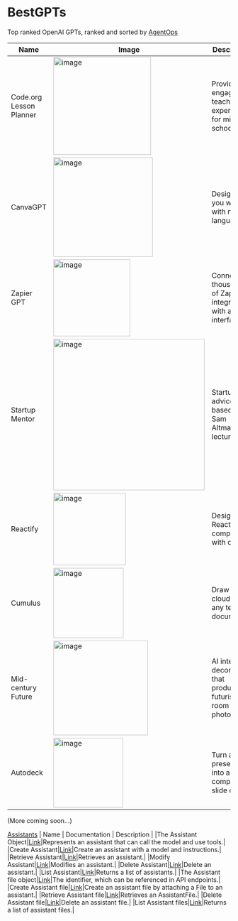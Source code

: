 # BestGPTs
Top ranked OpenAI GPTs, ranked and sorted by [AgentOps](https://agentops.ai)

| Name  | Image  | Description  |
|---|---|---|
| Code.org Lesson Planner  | <img width="220" alt="image" src="https://github.com/AgentOps-AI/BestGPTs/assets/14807319/dcbd56ed-7992-4a8e-833c-584e1e8835cd"> | Providing engaging teaching experiences for middles schoolers |
| CanvaGPT  | <img width="224" alt="image" src="https://github.com/AgentOps-AI/BestGPTs/assets/14807319/6b03c396-9595-4aa6-84c8-6ec576036a4e"> | Design what you want with natural language |
| Zapier GPT  |  <img width="173" alt="image" src="https://github.com/AgentOps-AI/BestGPTs/assets/14807319/357d3758-74fc-491c-a802-468588bb7437"> | Connection thousands of Zapier integrations with a chat interface |
| Startup Mentor  | <img width="341" alt="image" src="https://github.com/AgentOps-AI/BestGPTs/assets/14807319/b5a5aa69-afb7-4014-82c9-5bdc63a3e4ec"> | Startup advice based on Sam Altman's lectures |
| Reactify | <img width="163" alt="image" src="https://github.com/AgentOps-AI/BestGPTs/assets/14807319/038df89a-d079-4f71-8844-c8b4262d7f22"> | Design React components with chat |
|  Cumulus | <img width="158" alt="image" src="https://github.com/AgentOps-AI/BestGPTs/assets/14807319/a94b7a55-2692-4ab8-ac27-5d9430d6368a"> | Draw word clouds from any text document |
| Mid-century Future  | <img width="213" alt="image" src="https://github.com/AgentOps-AI/BestGPTs/assets/14807319/96130c00-4ee9-48b8-8ce8-540daca1c633"> | AI interior decorator that produces futuristic room decor photos |
| Autodeck  | <img width="157" alt="image" src="https://github.com/AgentOps-AI/BestGPTs/assets/14807319/5145e7ad-6ddc-45ae-83c1-b96b49e71850"> | Turn any presentation into a compelling slide deck |


(More coming soon...)

[Assistants](https://platform.openai.com/docs/api-reference/assistants)
| Name  | Documentation  | Description  |
|The Assistant Object|[Link](https://platform.openai.com/docs/api-reference/assistants/object)|Represents an assistant that can call the model and use tools.|
|Create Assistant|[Link](https://platform.openai.com/docs/api-reference/assistants/createAssistant)|Create an assistant with a model and instructions.|
|Retrieve Assistant|[Link](https://platform.openai.com/docs/api-reference/assistants/getAssistant)|Retrieves an assistant.|
|Modify Assistant|[Link](https://platform.openai.com/docs/api-reference/assistants/modifyAssistant)|Modifies an assistant.|
|Delete Assistant|[Link](https://platform.openai.com/docs/api-reference/assistants/deleteAssistant)|Delete an assistant.|
|List Assistant|[Link](https://platform.openai.com/docs/api-reference/assistants/listAssistants)|Returns a list of assistants.|
|The Assistant file object|[Link](https://platform.openai.com/docs/api-reference/assistants/file-object)|The identifier, which can be referenced in API endpoints.|
|Create Assistant file|[Link](https://platform.openai.com/docs/api-reference/assistants/createAssistantFile)|Create an assistant file by attaching a File to an assistant.|
|Retrieve Assistant file|[Link](https://platform.openai.com/docs/api-reference/assistants/getAssistantFile)|Retrieves an AssistantFile.|
|Delete Assistant file|[Link](https://platform.openai.com/docs/api-reference/assistants/deleteAssistantFile)|Delete an assistant file.|
|List Assistant files|[Link](https://platform.openai.com/docs/api-reference/assistants/listAssistantFiles)|Returns a list of assistant files.|
